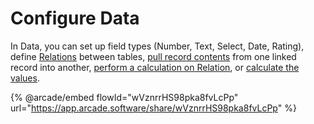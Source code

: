 # Configure Data

In Data, you can set up field types (Number, Text, Select, Date, Rating), define [Relations](../../user-guide/computed-columns/relations.md) between tables, [pull record contents](../../user-guide/data/computed-columns/lookup-column.md) from one linked record into another, [perform a calculation on Relation](../../user-guide/data/computed-columns/rollup-column.md), or [calculate the values](../../user-guide/formulas.md).

{% @arcade/embed flowId="wVznrrHS98pka8fvLcPp" url="https://app.arcade.software/share/wVznrrHS98pka8fvLcPp" %}
